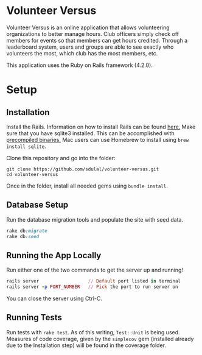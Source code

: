 # Volunteer Versus

Volunteer Versus is an online application that allows volunteering organizations to better manage hours. Club officers simply check off members for events so that members can get hours credited. Through a leaderboard system, users and groups are able to see exactly who volunteers the most, which club has the most members, etc.

This application uses the Ruby on Rails framework (4.2.0).

# Setup

## Installation

Install the Rails. Information on how to install Rails can be found [here.](http://rubyonrails.org/download/)
Make sure that you have sqlite3 installed. This can be accomplished with [precompiled binaries.](http://www.sqlite.org/download.html) Mac users can use Homebrew to install using ``brew install sqlite``.

Clone this repository and go into the folder:

```
git clone https://github.com/sdulal/volunteer-versus.git
cd volunteer-versus
```

Once in the folder, install all needed gems using ``bundle install``.

## Database Setup

Run the database migration tools and populate the site with seed data.

```ruby
rake db:migrate
rake db:seed
```

## Running the App Locally

Run either one of the two commands to get the server up and running!

```ruby
rails server                  // Default port listed in terminal
rails server -p PORT_NUMBER   // Pick the port to run server on
```

You can close the server using Ctrl-C.

## Running Tests

Run tests with ``rake test``. As of this writing, ``Test::Unit`` is being used.
Measures of code coverage, given by the `simplecov` gem (installed already due to the Installation step) will be found in the coverage folder.
